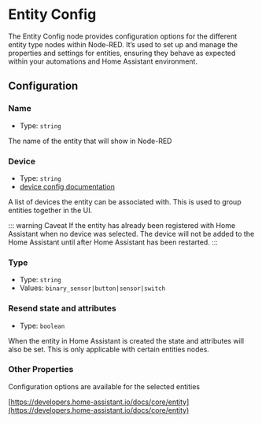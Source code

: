 # Entity Config

The Entity Config node provides configuration options for the different entity type nodes within Node-RED. It’s used to set up and manage the properties and settings for entities, ensuring they behave as expected within your automations and Home Assistant environment.

## Configuration

### Name

- Type: `string`

The name of the entity that will show in Node-RED

### Device

- Type: `string`
- [device config documentation](/node/device-config.md)

A list of devices the entity can be associated with. This is used to group entities together in the UI.

::: warning Caveat
If the entity has already been registered with Home Assistant when no device was selected. The device will not be added to the Home Assistant until after Home Assistant has been restarted.
:::

### Type <Badge text="required"/>

- Type: `string`
- Values: `binary_sensor|button|sensor|switch`

### Resend state and attributes

- Type: `boolean`

When the entity in Home Assistant is created the state and attributes will also be set. This is only applicable with certain entities nodes.

### Other Properties

Configuration options are available for the selected entities

[https://developers.home-assistant.io/docs/core/entity](https://developers.home-assistant.io/docs/core/entity)
